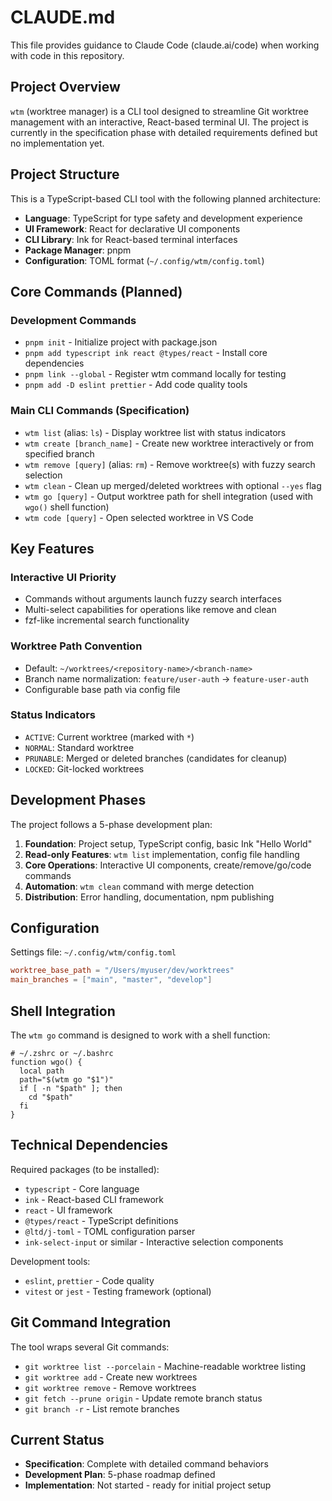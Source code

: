 # CLAUDE.md

This file provides guidance to Claude Code (claude.ai/code) when working with code in this repository.

## Project Overview

`wtm` (worktree manager) is a CLI tool designed to streamline Git worktree management with an interactive, React-based terminal UI. The project is currently in the specification phase with detailed requirements defined but no implementation yet.

## Project Structure

This is a TypeScript-based CLI tool with the following planned architecture:

- **Language**: TypeScript for type safety and development experience
- **UI Framework**: React for declarative UI components
- **CLI Library**: Ink for React-based terminal interfaces
- **Package Manager**: pnpm
- **Configuration**: TOML format (`~/.config/wtm/config.toml`)

## Core Commands (Planned)

### Development Commands

- `pnpm init` - Initialize project with package.json
- `pnpm add typescript ink react @types/react` - Install core dependencies
- `pnpm link --global` - Register wtm command locally for testing
- `pnpm add -D eslint prettier` - Add code quality tools

### Main CLI Commands (Specification)

- `wtm list` (alias: `ls`) - Display worktree list with status indicators
- `wtm create [branch_name]` - Create new worktree interactively or from specified branch
- `wtm remove [query]` (alias: `rm`) - Remove worktree(s) with fuzzy search selection
- `wtm clean` - Clean up merged/deleted worktrees with optional `--yes` flag
- `wtm go [query]` - Output worktree path for shell integration (used with `wgo()` shell function)
- `wtm code [query]` - Open selected worktree in VS Code

## Key Features

### Interactive UI Priority

- Commands without arguments launch fuzzy search interfaces
- Multi-select capabilities for operations like remove and clean
- fzf-like incremental search functionality

### Worktree Path Convention

- Default: `~/worktrees/<repository-name>/<branch-name>`
- Branch name normalization: `feature/user-auth` → `feature-user-auth`
- Configurable base path via config file

### Status Indicators

- `ACTIVE`: Current worktree (marked with `*`)
- `NORMAL`: Standard worktree
- `PRUNABLE`: Merged or deleted branches (candidates for cleanup)
- `LOCKED`: Git-locked worktrees

## Development Phases

The project follows a 5-phase development plan:

1. **Foundation**: Project setup, TypeScript config, basic Ink "Hello World"
2. **Read-only Features**: `wtm list` implementation, config file handling
3. **Core Operations**: Interactive UI components, create/remove/go/code commands
4. **Automation**: `wtm clean` command with merge detection
5. **Distribution**: Error handling, documentation, npm publishing

## Configuration

Settings file: `~/.config/wtm/config.toml`

```toml
worktree_base_path = "/Users/myuser/dev/worktrees"
main_branches = ["main", "master", "develop"]
```

## Shell Integration

The `wtm go` command is designed to work with a shell function:

```shell
# ~/.zshrc or ~/.bashrc
function wgo() {
  local path
  path="$(wtm go "$1")"
  if [ -n "$path" ]; then
    cd "$path"
  fi
}
```

## Technical Dependencies

Required packages (to be installed):

- `typescript` - Core language
- `ink` - React-based CLI framework
- `react` - UI framework
- `@types/react` - TypeScript definitions
- `@ltd/j-toml` - TOML configuration parser
- `ink-select-input` or similar - Interactive selection components

Development tools:

- `eslint`, `prettier` - Code quality
- `vitest` or `jest` - Testing framework (optional)

## Git Command Integration

The tool wraps several Git commands:

- `git worktree list --porcelain` - Machine-readable worktree listing
- `git worktree add` - Create new worktrees
- `git worktree remove` - Remove worktrees
- `git fetch --prune origin` - Update remote branch status
- `git branch -r` - List remote branches

## Current Status

- **Specification**: Complete with detailed command behaviors
- **Development Plan**: 5-phase roadmap defined
- **Implementation**: Not started - ready for initial project setup
